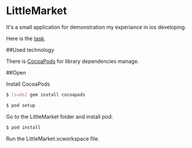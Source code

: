 # LittleMarket

It's a small application for demonstration my experiance in ios developing.

Here is the [task](http://www.parcsis.com/img/2011/02/iOS.zip).

##Used technology

There is [CocoaPods](http://cocoapods.org) for library dependencies manage.

##Open

Install CocoaPods


```sh
$ [sudo] gem install cocoapods
```

```sh
$ pod setup
```

Go to the LittleMarket folder and install pod:

```sh
$ pod install
```

Run the LittleMarket.xcworkspace file.